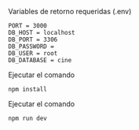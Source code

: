 Variables de retorno requeridas (.env)

```
PORT = 3000
DB_HOST = localhost
DB_PORT = 3306
DB_PASSWORD = 
DB_USER = root
DB_DATABASE = cine
```

Ejecutar el comando 
```
npm install

```
Ejecutar el comando 
```
npm run dev

```
